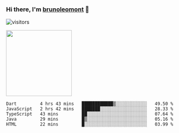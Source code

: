 ### Hi there, I'm [brunoleomont](https://www.linkedin.com/in/brunoleomont/) 👋

![visitors](https://visitor-badge.glitch.me/badge?page_id=page.id)

<img height="180em" src="https://github-readme-stats.vercel.app/api?username=brunoleomont&show_icons=true&hide_border=true&&count_private=true&include_all_commits=true" />

<!--START_SECTION:waka-->
```text
Dart         4 hrs 43 mins   ████████████▒░░░░░░░░░░░░   49.50 % 
JavaScript   2 hrs 42 mins   ███████░░░░░░░░░░░░░░░░░░   28.33 % 
TypeScript   43 mins         ██░░░░░░░░░░░░░░░░░░░░░░░   07.64 % 
Java         29 mins         █▒░░░░░░░░░░░░░░░░░░░░░░░   05.16 % 
HTML         22 mins         █░░░░░░░░░░░░░░░░░░░░░░░░   03.99 % 
```
<!--END_SECTION:waka-->

<!--
**brunoleomont/brunoleomont** is a ✨ _special_ ✨ repository because its `README.md` (this file) appears on your GitHub profile.

Here are some ideas to get you started:

- 🔭 I’m currently working on ...
- 🌱 I’m currently learning ...
- 👯 I’m looking to collaborate on ...
- 🤔 I’m looking for help with ...
- 💬 Ask me about ...
- 📫 How to reach me: ...
- 😄 Pronouns: ...
- ⚡ Fun fact: ...
-->
